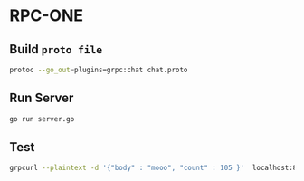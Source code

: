 # RPC-ONE

## Build `proto file`

```bash
protoc --go_out=plugins=grpc:chat chat.proto
```

##  Run Server

```bash
go run server.go
```

## Test

```bash
grpcurl --plaintext -d '{"body" : "mooo", "count" : 105 }'  localhost:8080 chat.ChatService.SayHello
```
